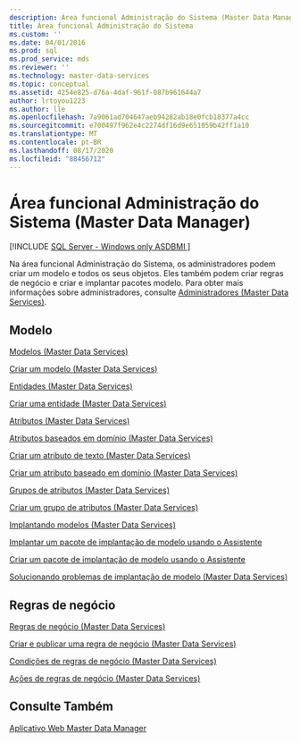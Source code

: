 ```yaml
---
description: Área funcional Administração do Sistema (Master Data Manager)
title: Área funcional Administração do Sistema
ms.custom: ''
ms.date: 04/01/2016
ms.prod: sql
ms.prod_service: mds
ms.reviewer: ''
ms.technology: master-data-services
ms.topic: conceptual
ms.assetid: 4254e825-d76a-4daf-961f-087b961644a7
author: lrtoyou1223
ms.author: lle
ms.openlocfilehash: 7a9061ad704647aeb94282ab18e0fcb18377a4cc
ms.sourcegitcommit: e700497f962e4c2274df16d9e651059b42ff1a10
ms.translationtype: MT
ms.contentlocale: pt-BR
ms.lasthandoff: 08/17/2020
ms.locfileid: "88456712"
---
```

# <a name="system-administration-functional-area-master-data-manager"></a>Área funcional Administração do Sistema (Master Data Manager)

[!INCLUDE [SQL Server - Windows only ASDBMI  ](../includes/applies-to-version/sql-windows-only-asdbmi.md)]

  Na área funcional Administração do Sistema, os administradores podem criar um modelo e todos os seus objetos. Eles também podem criar regras de negócio e criar e implantar pacotes modelo. Para obter mais informações sobre administradores, consulte [Administradores &#40;Master Data Services&#41;](../master-data-services/administrators-master-data-services.md).  
  
## <a name="model"></a>Modelo  
 [Modelos &#40;Master Data Services&#41;](../master-data-services/models-master-data-services.md)  
  
 [Criar um modelo &#40;Master Data Services&#41;](../master-data-services/create-a-model-master-data-services.md)  
  
 [Entidades &#40;Master Data Services&#41;](../master-data-services/entities-master-data-services.md)  
  
 [Criar uma entidade &#40;Master Data Services&#41;](../master-data-services/create-an-entity-master-data-services.md)  
  
 [Atributos &#40;Master Data Services&#41;](../master-data-services/attributes-master-data-services.md)  
  
 [Atributos baseados em domínio &#40;Master Data Services&#41;](../master-data-services/domain-based-attributes-master-data-services.md)  
  
 [Criar um atributo de texto &#40;Master Data Services&#41;](../master-data-services/create-a-text-attribute-master-data-services.md)  
  
 [Criar um atributo baseado em domínio &#40;Master Data Services&#41;](../master-data-services/create-a-domain-based-attribute-master-data-services.md)  
  
 [Grupos de atributos &#40;Master Data Services&#41;](../master-data-services/attribute-groups-master-data-services.md)  
  
 [Criar um grupo de atributos &#40;Master Data Services&#41;](../master-data-services/create-an-attribute-group-master-data-services.md)  
  
 [Implantando modelos &#40;Master Data Services&#41;](../master-data-services/deploying-models-master-data-services.md)  
  
 [Implantar um pacote de implantação de modelo usando o Assistente](../master-data-services/deploy-a-model-deployment-package-by-using-the-wizard.md)  
  
 [Criar um pacote de implantação de modelo usando o Assistente](../master-data-services/create-a-model-deployment-package-by-using-the-wizard.md)  
  
 [Solucionando problemas de implantação de modelo (Master Data Services)](https://social.technet.microsoft.com/wiki/contents/articles/troubleshooting-model-deployment-master-data-services.aspx)  
  
## <a name="business-rules"></a>Regras de negócio  
 [Regras de negócio &#40;Master Data Services&#41;](../master-data-services/business-rules-master-data-services.md)  
  
 [Criar e publicar uma regra de negócio &#40;Master Data Services&#41;](../master-data-services/create-and-publish-a-business-rule-master-data-services.md)  
  
 [Condições de regras de negócio &#40;Master Data Services&#41;](../master-data-services/business-rule-conditions-master-data-services.md)  
  
 [Ações de regras de negócio &#40;Master Data Services&#41;](../master-data-services/business-rule-actions-master-data-services.md)  
  
## <a name="see-also"></a>Consulte Também  
 [Aplicativo Web Master Data Manager](../master-data-services/master-data-manager-web-application.md)  
  
  
